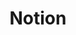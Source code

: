 ---
title: "Notion"
icon: images/icons/notion.svg
official_url: https://notion.so/
taxonomy: cms
---